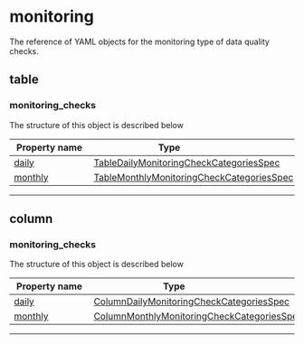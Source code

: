 



# monitoring

The reference of YAML objects for the monitoring type of data quality checks.





## table







### monitoring_checks




The structure of this object is described below

|&nbsp;Property&nbsp;name&nbsp;|&nbsp;Type&nbsp;&nbsp;&nbsp;&nbsp;&nbsp;&nbsp;&nbsp;&nbsp;&nbsp;&nbsp;&nbsp;&nbsp;&nbsp;&nbsp;&nbsp;&nbsp;&nbsp;&nbsp;&nbsp;&nbsp;&nbsp;|
|---------------|--------------------------|
|[daily](./table-daily-monitoring-checks.md#TableDailyMonitoringCheckCategoriesSpec)|[TableDailyMonitoringCheckCategoriesSpec](./table-daily-monitoring-checks.md#TableDailyMonitoringCheckCategoriesSpec)|
|[monthly](./table-monthly-monitoring-checks.md#TableMonthlyMonitoringCheckCategoriesSpec)|[TableMonthlyMonitoringCheckCategoriesSpec](./table-monthly-monitoring-checks.md#TableMonthlyMonitoringCheckCategoriesSpec)|








___




## column







### monitoring_checks




The structure of this object is described below

|&nbsp;Property&nbsp;name&nbsp;|&nbsp;Type&nbsp;&nbsp;&nbsp;&nbsp;&nbsp;&nbsp;&nbsp;&nbsp;&nbsp;&nbsp;&nbsp;&nbsp;&nbsp;&nbsp;&nbsp;&nbsp;&nbsp;&nbsp;&nbsp;&nbsp;&nbsp;|
|---------------|--------------------------|
|[daily](./column-daily-monitoring-checks.md#ColumnDailyMonitoringCheckCategoriesSpec)|[ColumnDailyMonitoringCheckCategoriesSpec](./column-daily-monitoring-checks.md#ColumnDailyMonitoringCheckCategoriesSpec)|
|[monthly](./column-monthly-monitoring-checks.md#ColumnMonthlyMonitoringCheckCategoriesSpec)|[ColumnMonthlyMonitoringCheckCategoriesSpec](./column-monthly-monitoring-checks.md#ColumnMonthlyMonitoringCheckCategoriesSpec)|








___





